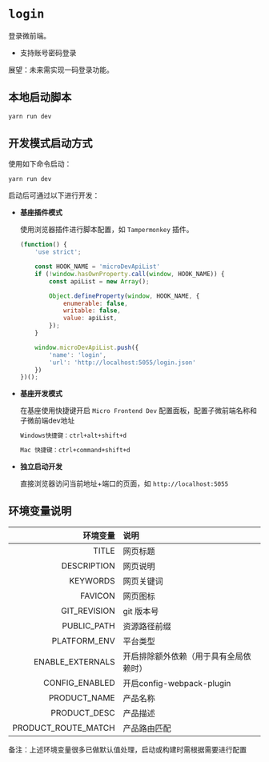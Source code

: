 # `login`

登录微前端。

- 支持账号密码登录


展望：未来需实现一码登录功能。

## 本地启动脚本

```bash
yarn run dev
```

## 开发模式启动方式

使用如下命令启动：

  ```bash
  yarn run dev
  ```

启动后可通过以下进行开发：

- **基座插件模式**
  
  使用浏览器插件进行脚本配置，如 `Tampermonkey` 插件。

  ```js
  (function() {
      'use strict';

      const HOOK_NAME = 'microDevApiList'
      if (!window.hasOwnProperty.call(window, HOOK_NAME)) {
          const apiList = new Array();

          Object.defineProperty(window, HOOK_NAME, {
              enumerable: false,
              writable: false,
              value: apiList,
          });
      }

      window.microDevApiList.push({
          'name': 'login',
          'url': 'http://localhost:5055/login.json'
      })
  })();
  ```

- **基座开发模式**

  在基座使用快捷键开启 `Micro Frontend Dev` 配置面板，配置子微前端名称和子微前端dev地址

  ```txt
  Windows快捷键：ctrl+alt+shift+d

  Mac 快捷键：ctrl+command+shift+d
  ```

- **独立启动开发**

  直接浏览器访问当前地址+端口的页面，如 `http://localhost:5055`

## 环境变量说明

|                       环境变量 | 说明                                   |
| -----------------------------: | :------------------------------------- |
|                          TITLE | 网页标题                               |
|                    DESCRIPTION | 网页说明                               |
|                       KEYWORDS | 网页关键词                             |
|                        FAVICON | 网页图标                               |
|                   GIT_REVISION | git 版本号                             |
|                    PUBLIC_PATH | 资源路径前缀     |
|                   PLATFORM_ENV | 平台类型                      |
|               ENABLE_EXTERNALS | 开启排除额外依赖（用于具有全局依赖时）           |
|                 CONFIG_ENABLED | 开启config-webpack-plugin              |
|                   PRODUCT_NAME | 产品名称                      |
|                   PRODUCT_DESC | 产品描述                      |
|            PRODUCT_ROUTE_MATCH | 产品路由匹配                      |

备注：上述环境变量很多已做默认值处理，启动或构建时需根据需要进行配置
